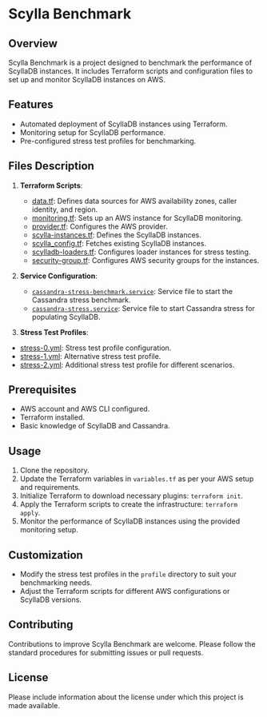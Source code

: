 # Scylla Benchmark

## Overview
Scylla Benchmark is a project designed to benchmark the performance of ScyllaDB instances. It includes Terraform scripts and configuration files to set up and monitor ScyllaDB instances on AWS.

## Features
- Automated deployment of ScyllaDB instances using Terraform.
- Monitoring setup for ScyllaDB performance.
- Pre-configured stress test profiles for benchmarking.

## Files Description
1. **Terraform Scripts**: 
   - [data.tf](https://github.com/ricardoborenstein/scylla-benchmark/blob/main/data.tf): Defines data sources for AWS availability zones, caller identity, and region.
   - [monitoring.tf](https://github.com/ricardoborenstein/scylla-benchmark/blob/main/monitoring.tf): Sets up an AWS instance for ScyllaDB monitoring.
   - [provider.tf](https://github.com/ricardoborenstein/scylla-benchmark/blob/main/provider.tf): Configures the AWS provider.
   - [scylla-instances.tf](https://github.com/ricardoborenstein/scylla-benchmark/blob/main/scylla-instances.tf): Defines the ScyllaDB instances.
   - [scylla_config.tf](https://github.com/ricardoborenstein/scylla-benchmark/blob/main/scylla_config.tf): Fetches existing ScyllaDB instances.
   - [scylladb-loaders.tf](https://github.com/ricardoborenstein/scylla-benchmark/blob/main/scylladb-loaders.tf): Configures loader instances for stress testing.
   - [security-group.tf](https://github.com/ricardoborenstein/scylla-benchmark/blob/main/security-group.tf): Configures AWS security groups for the instances.

2. **Service Configuration**:
   - [`cassandra-stress-benchmark.service`](https://github.com/ricardoborenstein/scylla-benchmark/blob/main/service/cassandra-stress-benchmark.service): Service file to start the Cassandra stress benchmark.
   - [`cassandra-stress.service`](https://github.com/ricardoborenstein/scylla-benchmark/blob/main/service/cassandra-stress.service): Service file to start Cassandra stress for populating ScyllaDB.
3. **Stress Test Profiles**:
- [stress-0.yml](https://github.com/ricardoborenstein/scylla-benchmark/blob/main/profile/stress-0.yml): Stress test profile configuration.
- [stress-1.yml](https://github.com/ricardoborenstein/scylla-benchmark/blob/main/profile/stress-1.yml): Alternative stress test profile.
- [stress-2.yml](https://github.com/ricardoborenstein/scylla-benchmark/blob/main/profile/stress-2.yml): Additional stress test profile for different scenarios.

## Prerequisites
- AWS account and AWS CLI configured.
- Terraform installed.
- Basic knowledge of ScyllaDB and Cassandra.

## Usage
1. Clone the repository.
2. Update the Terraform variables in `variables.tf` as per your AWS setup and requirements.
3. Initialize Terraform to download necessary plugins: `terraform init`.
4. Apply the Terraform scripts to create the infrastructure: `terraform apply`.
5. Monitor the performance of ScyllaDB instances using the provided monitoring setup.

## Customization
- Modify the stress test profiles in the `profile` directory to suit your benchmarking needs.
- Adjust the Terraform scripts for different AWS configurations or ScyllaDB versions.

## Contributing
Contributions to improve Scylla Benchmark are welcome. Please follow the standard procedures for submitting issues or pull requests.

## License
Please include information about the license under which this project is made available.
